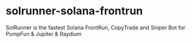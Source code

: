 # solrunner-solana-frontrun
SolRunner is the fastest Solana FrontRun, CopyTrade and Sniper Bot for PumpFun &amp; Jupiter &amp; Raydium
